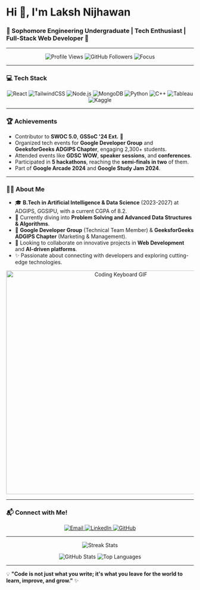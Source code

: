 # Hi 👋, I'm Laksh Nijhawan
### 🚀 Sophomore Engineering Undergraduate | Tech Enthusiast | Full-Stack Web Developer 🎨

---

<p align="center">
  <img src="https://komarev.com/ghpvc/?username=laksh2005&style=flat-square" alt="Profile Views"/>
  <img src="https://img.shields.io/github/followers/laksh2005?label=Followers&style=flat-square" alt="GitHub Followers"/>
  <img src="https://img.shields.io/badge/Focus-Web%20Development%20%26%20DSA-blueviolet?style=flat-square" alt="Focus"/>
</p>

---

### 💻 Tech Stack  

<p align="center">
  <img src="https://img.shields.io/badge/Frontend-React-blue?style=for-the-badge&logo=react" alt="React"/>
  <img src="https://img.shields.io/badge/Frontend-TailwindCSS-blueviolet?style=for-the-badge&logo=tailwindcss" alt="TailwindCSS"/>
  <img src="https://img.shields.io/badge/Backend-Node.js-green?style=for-the-badge&logo=node.js" alt="Node.js"/>
  <img src="https://img.shields.io/badge/Database-MongoDB-brightgreen?style=for-the-badge&logo=mongodb" alt="MongoDB"/>
  <img src="https://img.shields.io/badge/Programming-Python-blue?style=for-the-badge&logo=python" alt="Python"/>
  <img src="https://img.shields.io/badge/Programming-C%2FC++-yellowgreen?style=for-the-badge&logo=cplusplus" alt="C++"/>
  <img src="https://img.shields.io/badge/Tools-Tableau-orange?style=for-the-badge&logo=tableau" alt="Tableau"/>
  <img src="https://img.shields.io/badge/Tools-Kaggle-blue?style=for-the-badge&logo=kaggle" alt="Kaggle"/>
</p>

---

### 🏆 Achievements  

- Contributor to **SWOC 5.0**, **GSSoC '24 Ext.** 🌟  
- Organized tech events for **Google Developer Group** and **GeeksforGeeks ADGIPS Chapter**, engaging 2,300+ students.  
- Attended events like **GDSC WOW**, **speaker sessions**, and **conferences**.  
- Participated in **5 hackathons**, reaching the **semi-finals in two** of them.  
- Part of **Google Arcade 2024** and **Google Study Jam 2024**.  

---

### 👩‍💻 About Me  

- 🎓 **B.Tech in Artificial Intelligence & Data Science** (2023-2027) at ADGIPS, GGSIPU, with a current CGPA of 8.2.  
- 🌱 Currently diving into **Problem Solving and Advanced Data Structures & Algorithms**.  
- 💼 **Google Developer Group** (Technical Team Member) & **GeeksforGeeks ADGIPS Chapter** (Marketing & Management).  
- 🤝 Looking to collaborate on innovative projects in **Web Development** and **AI-driven platforms**.  
- ✨ Passionate about connecting with developers and exploring cutting-edge technologies.  

<p align="center">
  <img src="https://user-images.githubusercontent.com/74038190/225813708-98b745f2-7d22-48cf-9150-083f1b00d6c9.gif" alt="Coding Keyboard GIF" width="600"/>
</p>

---

### 📬 Connect with Me!  

<p align="center">
  <a href="mailto:lakshnijhawan18@gmail.com">
    <img src="https://img.shields.io/badge/Email-lakshnijhawan18@gmail.com-red?style=for-the-badge&logo=gmail" alt="Email"/>
  </a>
  <a href="https://www.linkedin.com/in/laksh-nijhawan-576888280/">
    <img src="https://img.shields.io/badge/LinkedIn-Laksh%20Nijhawan-blue?style=for-the-badge&logo=linkedin" alt="LinkedIn"/>
  </a>
  <a href="https://github.com/laksh2005">
    <img src="https://img.shields.io/badge/GitHub-laksh2005-black?style=for-the-badge&logo=github" alt="GitHub"/>
  </a>
</p>

---

<p align="center">
  <img src="https://github-readme-streak-stats.herokuapp.com/?user=laksh2005&theme=radical" alt="Streak Stats"/>
</p>

<p align="center">
  <img src="https://github-readme-stats.vercel.app/api?username=laksh2005&show_icons=true&theme=radical" alt="GitHub Stats"/>
  <img src="https://github-readme-stats.vercel.app/api/top-langs?username=laksh2005&layout=compact&theme=radical" alt="Top Languages"/>
</p>

---

💡 **"Code is not just what you write; it's what you leave for the world to learn, improve, and grow."** ✨



  



